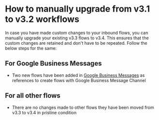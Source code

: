
# How to manually upgrade from v3.1 to v3.2 workflows

In case you have made custom changes to your inbound flows, you can manually upgrade your existing v3.3 flows to v3.4. This ensures that the custom changes are retained and don't have to be repeated. Follow the below steps for the same:

## For Google Business Messages 
- Two new flows have been added in [Google Business Messages](v3.4/Template/Media%20Specific%20Workflows/Google%20Business%20Messages) as references to create flows with Google Business Message Channel 

## For all other flows
- There are no changes made to other flows they have been moved from v3.3 to v3.4 in pristine condition